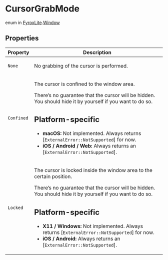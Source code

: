 # CursorGrabMode
enum in [FyroxLite](../../scripting_api.md).[Window](../Window.md)

## Properties
| Property | Description |
|---|---|
| `None` | <p>No grabbing of the cursor is performed.</p> |
| `Confined` | <p>The cursor is confined to the window area.</p> <p>There’s no guarantee that the cursor will be hidden. You should hide it by yourself if you want to do so.</p> <h2>Platform-specific</h2> <ul> <li><strong>macOS:</strong> Not implemented. Always returns [<code>ExternalError::NotSupported</code>] for now.</li> <li><strong>iOS / Android / Web:</strong> Always returns an [<code>ExternalError::NotSupported</code>].</li> </ul> |
| `Locked` | <p>The cursor is locked inside the window area to the certain position.</p> <p>There’s no guarantee that the cursor will be hidden. You should hide it by yourself if you want to do so.</p> <h2>Platform-specific</h2> <ul> <li><strong>X11 / Windows:</strong> Not implemented. Always returns [<code>ExternalError::NotSupported</code>] for now.</li> <li><strong>iOS / Android:</strong> Always returns an [<code>ExternalError::NotSupported</code>].</li> </ul> |

